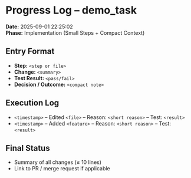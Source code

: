# Progress Log – demo_task
**Date:** 2025-09-01 22:25:02  
**Phase:** Implementation (Small Steps + Compact Context)

## Entry Format
- **Step:** `<step or file>`
- **Change:** `<summary>`
- **Test Result:** `<pass/fail>`
- **Decision / Outcome:** `<compact note>`

## Execution Log
- `<timestamp>` – Edited `<file>` – Reason: `<short reason>` – Test: `<result>`
- `<timestamp>` – Added `<feature>` – Reason: `<short reason>` – Test: `<result>`

## Final Status
- Summary of all changes (≤ 10 lines)
- Link to PR / merge request if applicable

